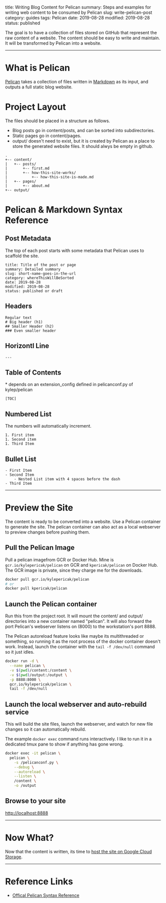 title: Writing Blog Content for Pelican
summary: Steps and examples for writing web content to be consumed by Pelican
slug: write-pelican-post
category: guides
tags: Pelican
date: 2019-08-28
modified: 2019-08-28
status: published


The goal is to have a collection of files stored on GitHub that represent the
raw content of a website. The content should be easy to write and maintain. It
will be transformed by Pelican into a website.

---

# What is Pelican
[Pelican](https://github.com/getpelican/pelican) takes a collection of files
written in [Markdown](https://en.wikipedia.org/wiki/Markdown) as its input, and
outputs a full static blog website.


# Project Layout
The files should be placed in a structure as follows.

- Blog posts go in content/posts, and can be sorted into subdirectories.
- Static pages go in content/pages.
- output/ doesn't need to exist, but it is created by Pelican as a place to
  store the generated website files. It should alwys be empty in github.
```text
.
+-- content/
|   +-- posts/
|       +-- first.md
|       +-- how-this-site-works/
|           +-- how-this-site-is-made.md
|   +-- pages/
|       +-- about.md
+-- output/
```

# Pelican & Markdown Syntax Reference
## Post Metadata
The top of each post starts with some metadata that Pelican uses to scaffold
the site.
```text
title: Title of the post or page
summary: Detailed summary
slug: short-name-goes-in-the-url
category: whereThisWillBeSorted
date: 2019-08-28
modified: 2019-08-28
status: published or draft
```

## Headers
```text
Regular text
# Big header (h1)
## Smaller Header (h2)
### Even smaller header
```

## Horizontl Line
```text
---
```

## Table of Contents
\* depends on an extension\_config defined in pelicanconf.py of kylep/pelican
```text
[TOC]
```

## Numbered List
The numbers will automatically increment.
```test
1. First item
1. Second item
1. Third Item
```

## Bullet List
```text
- First Item
- Second Item
    - Nested List item with 4 spaces before the dash
- Third Item
```
---


# Preview the Site
The content is ready to be converted into a website. Use a Pelican container to
generate the site. The pelican container can also act as a local webserver to
preview changes before pushing them.

## Pull the Pelican Image
Pull a pelican imagefrom GCR or Docker Hub.
Mine is `gcr.io/kylepericak/pelican` on GCR and `kpericak/pelican` on Docker
Hub. The GCR image is private, since they charge me for the downloads.

```bash
docker pull gcr.io/kylepericak/pelican
# or
docker pull kpericak/pelican
```

## Launch the Pelican container
Run this from the project root. It will mount the content/ and output/
directories into a new container named "pelican". It will also forward the
port Pelican's webserver listens on (8000) to the workstation's port 8888.

The Pelican autoreload feature looks like maybe its multithreaded or something,
so running it as the root process of the docker container doesn't work.
Instead, launch the container with the `tail -f /dev/null` command so it just
idles.

```bash
docker run -d \
  --name pelican \
  -v $(pwd)/content:/content \
  -v $(pwd)/output:/output \
  -p 8888:8000 \
  gcr.io/kylepericak/pelican \
  tail -f /dev/null
```

## Launch the local webserver and auto-rebuild service
This will build the site files, launch the webserver, and watch for new
file changes so it can automatically rebuild.

The example `docker exec` command runs interactively. I like to run it in a
 dedicated tmux pane to show if anything has gone wrong.

```bash
docker exec -it pelican \
  pelican \
    -s /pelicanconf.py \
    --debug \
    --autoreload \
    --listen \
    /content \
    -o /output
```

## Browse to your site

[http://localhost:8888](http://localhost:8888)


---


# Now What?
Now that the content is written, its time to
[host the site on Google Cloud Storage](/gcs-static-website.html).


---


# Reference Links
- [Offical Pelican Syntax Reference](http://docs.getpelican.com/en/3.6.3/content.html)
